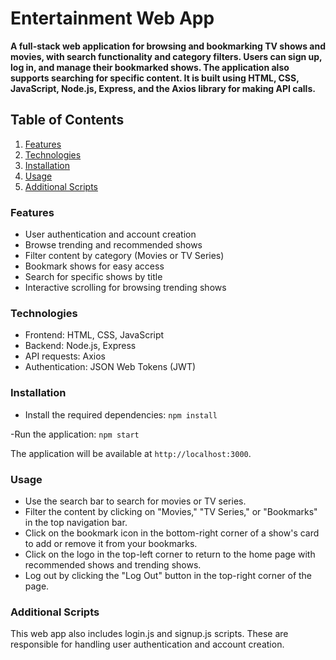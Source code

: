 # Entertainment Web App

**A full-stack web application for browsing and bookmarking TV shows and movies, with search functionality and category filters. Users can sign up, log in, and manage their bookmarked shows. The application also supports searching for specific content. It is built using HTML, CSS, JavaScript, Node.js, Express, and the Axios library for making API calls.**

## Table of Contents

1. [Features](#features)
1. [Technologies](#technologies)
1. [Installation](#installation)
1. [Usage](#usage)
1. [Additional Scripts](#additional-scripts)

### Features
- User authentication and account creation
- Browse trending and recommended shows
- Filter content by category (Movies or TV Series)
- Bookmark shows for easy access
- Search for specific shows by title
- Interactive scrolling for browsing trending shows

### Technologies
- Frontend: HTML, CSS, JavaScript
- Backend: Node.js, Express
- API requests: Axios
- Authentication: JSON Web Tokens (JWT)

### Installation
- Install the required dependencies:
```npm install```

-Run the application:
```npm start```

The application will be available at ```http://localhost:3000```.

### Usage
- Use the search bar to search for movies or TV series.
- Filter the content by clicking on "Movies," "TV Series," or "Bookmarks" in the top navigation bar.
- Click on the bookmark icon in the bottom-right corner of a show's card to add or remove it from your bookmarks.
- Click on the logo in the top-left corner to return to the home page with recommended shows and trending shows.
- Log out by clicking the "Log Out" button in the top-right corner of the page.

### Additional Scripts
This web app also includes login.js and signup.js scripts. These are responsible for handling user authentication and account creation.